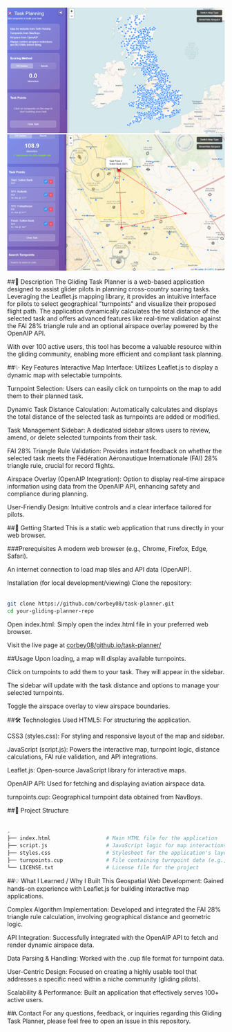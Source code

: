 ![Task Planner landing page Screenshot](homepage.png)
![Task Planner example usage Screenshot](example-usage.png)

##📝 Description
The Gliding Task Planner is a web-based application designed to assist glider pilots in planning cross-country soaring tasks. Leveraging the Leaflet.js mapping library, it provides an intuitive interface for pilots to select geographical "turnpoints" and visualize their proposed flight path. The application dynamically calculates the total distance of the selected task and offers advanced features like real-time validation against the FAI 28% triangle rule and an optional airspace overlay powered by the OpenAIP API.

With over 100 active users, this tool has become a valuable resource within the gliding community, enabling more efficient and compliant task planning.

##✨ Key Features
Interactive Map Interface: Utilizes Leaflet.js to display a dynamic map with selectable turnpoints.

Turnpoint Selection: Users can easily click on turnpoints on the map to add them to their planned task.

Dynamic Task Distance Calculation: Automatically calculates and displays the total distance of the selected task as turnpoints are added or modified.

Task Management Sidebar: A dedicated sidebar allows users to review, amend, or delete selected turnpoints from their task.

FAI 28% Triangle Rule Validation: Provides instant feedback on whether the selected task meets the Fédération Aéronautique Internationale (FAI) 28% triangle rule, crucial for record flights.

Airspace Overlay (OpenAIP Integration): Option to display real-time airspace information using data from the OpenAIP API, enhancing safety and compliance during planning.

User-Friendly Design: Intuitive controls and a clear interface tailored for pilots.

##🚀 Getting Started
This is a static web application that runs directly in your web browser.

###Prerequisites
A modern web browser (e.g., Chrome, Firefox, Edge, Safari).

An internet connection to load map tiles and API data (OpenAIP).

Installation (for local development/viewing)
Clone the repository:

```Bash

git clone https://github.com/corbey08/task-planner.git
cd your-gliding-planner-repo
```

Open index.html: Simply open the index.html file in your preferred web browser.

Visit the live page at [corbey08/github.io/task-planner/](https://corbey08.github.io/task-planner/)

##Usage
Upon loading, a map will display available turnpoints.

Click on turnpoints to add them to your task. They will appear in the sidebar.

The sidebar will update with the task distance and options to manage your selected turnpoints.

Toggle the airspace overlay to view airspace boundaries.

##🛠️ Technologies Used
HTML5: For structuring the application.

CSS3 (styles.css): For styling and responsive layout of the map and sidebar.

JavaScript (script.js): Powers the interactive map, turnpoint logic, distance calculations, FAI rule validation, and API integrations.

Leaflet.js: Open-source JavaScript library for interactive maps.

OpenAIP API: Used for fetching and displaying aviation airspace data.

turnpoints.cup: Geographical turnpoint data obtained from NavBoys.

##📁 Project Structure
```Bash

.
├── index.html                  # Main HTML file for the application
├── script.js                   # JavaScript logic for map interactions, calculations, and API calls
├── styles.css                  # Stylesheet for the application's layout and appearance
├── turnpoints.cup              # File containing turnpoint data (e.g., in CUP format)
└── LICENSE.txt                 # License file for the project

```

##💡 What I Learned / Why I Built This
Geospatial Web Development: Gained hands-on experience with Leaflet.js for building interactive map applications.

Complex Algorithm Implementation: Developed and integrated the FAI 28% triangle rule calculation, involving geographical distance and geometric logic.

API Integration: Successfully integrated with the OpenAIP API to fetch and render dynamic airspace data.

Data Parsing & Handling: Worked with the .cup file format for turnpoint data.

User-Centric Design: Focused on creating a highly usable tool that addresses a specific need within a niche community (gliding pilots).

Scalability & Performance: Built an application that effectively serves 100+ active users.

##📞 Contact
For any questions, feedback, or inquiries regarding this Gliding Task Planner, please feel free to open an issue in this repository.
